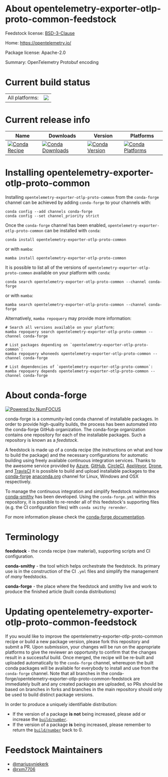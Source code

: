 About opentelemetry-exporter-otlp-proto-common-feedstock
========================================================

Feedstock license: [BSD-3-Clause](https://github.com/conda-forge/opentelemetry-exporter-otlp-proto-common-feedstock/blob/main/LICENSE.txt)

Home: https://opentelemetry.io/

Package license: Apache-2.0

Summary: OpenTelemetry Protobuf encoding

Current build status
====================


<table><tr><td>All platforms:</td>
    <td>
      <a href="https://dev.azure.com/conda-forge/feedstock-builds/_build/latest?definitionId=19710&branchName=main">
        <img src="https://dev.azure.com/conda-forge/feedstock-builds/_apis/build/status/opentelemetry-exporter-otlp-proto-common-feedstock?branchName=main">
      </a>
    </td>
  </tr>
</table>

Current release info
====================

| Name | Downloads | Version | Platforms |
| --- | --- | --- | --- |
| [![Conda Recipe](https://img.shields.io/badge/recipe-opentelemetry--exporter--otlp--proto--common-green.svg)](https://anaconda.org/conda-forge/opentelemetry-exporter-otlp-proto-common) | [![Conda Downloads](https://img.shields.io/conda/dn/conda-forge/opentelemetry-exporter-otlp-proto-common.svg)](https://anaconda.org/conda-forge/opentelemetry-exporter-otlp-proto-common) | [![Conda Version](https://img.shields.io/conda/vn/conda-forge/opentelemetry-exporter-otlp-proto-common.svg)](https://anaconda.org/conda-forge/opentelemetry-exporter-otlp-proto-common) | [![Conda Platforms](https://img.shields.io/conda/pn/conda-forge/opentelemetry-exporter-otlp-proto-common.svg)](https://anaconda.org/conda-forge/opentelemetry-exporter-otlp-proto-common) |

Installing opentelemetry-exporter-otlp-proto-common
===================================================

Installing `opentelemetry-exporter-otlp-proto-common` from the `conda-forge` channel can be achieved by adding `conda-forge` to your channels with:

```
conda config --add channels conda-forge
conda config --set channel_priority strict
```

Once the `conda-forge` channel has been enabled, `opentelemetry-exporter-otlp-proto-common` can be installed with `conda`:

```
conda install opentelemetry-exporter-otlp-proto-common
```

or with `mamba`:

```
mamba install opentelemetry-exporter-otlp-proto-common
```

It is possible to list all of the versions of `opentelemetry-exporter-otlp-proto-common` available on your platform with `conda`:

```
conda search opentelemetry-exporter-otlp-proto-common --channel conda-forge
```

or with `mamba`:

```
mamba search opentelemetry-exporter-otlp-proto-common --channel conda-forge
```

Alternatively, `mamba repoquery` may provide more information:

```
# Search all versions available on your platform:
mamba repoquery search opentelemetry-exporter-otlp-proto-common --channel conda-forge

# List packages depending on `opentelemetry-exporter-otlp-proto-common`:
mamba repoquery whoneeds opentelemetry-exporter-otlp-proto-common --channel conda-forge

# List dependencies of `opentelemetry-exporter-otlp-proto-common`:
mamba repoquery depends opentelemetry-exporter-otlp-proto-common --channel conda-forge
```


About conda-forge
=================

[![Powered by
NumFOCUS](https://img.shields.io/badge/powered%20by-NumFOCUS-orange.svg?style=flat&colorA=E1523D&colorB=007D8A)](https://numfocus.org)

conda-forge is a community-led conda channel of installable packages.
In order to provide high-quality builds, the process has been automated into the
conda-forge GitHub organization. The conda-forge organization contains one repository
for each of the installable packages. Such a repository is known as a *feedstock*.

A feedstock is made up of a conda recipe (the instructions on what and how to build
the package) and the necessary configurations for automatic building using freely
available continuous integration services. Thanks to the awesome service provided by
[Azure](https://azure.microsoft.com/en-us/services/devops/), [GitHub](https://github.com/),
[CircleCI](https://circleci.com/), [AppVeyor](https://www.appveyor.com/),
[Drone](https://cloud.drone.io/welcome), and [TravisCI](https://travis-ci.com/)
it is possible to build and upload installable packages to the
[conda-forge](https://anaconda.org/conda-forge) [anaconda.org](https://anaconda.org/)
channel for Linux, Windows and OSX respectively.

To manage the continuous integration and simplify feedstock maintenance
[conda-smithy](https://github.com/conda-forge/conda-smithy) has been developed.
Using the ``conda-forge.yml`` within this repository, it is possible to re-render all of
this feedstock's supporting files (e.g. the CI configuration files) with ``conda smithy rerender``.

For more information please check the [conda-forge documentation](https://conda-forge.org/docs/).

Terminology
===========

**feedstock** - the conda recipe (raw material), supporting scripts and CI configuration.

**conda-smithy** - the tool which helps orchestrate the feedstock.
                   Its primary use is in the construction of the CI ``.yml`` files
                   and simplify the management of *many* feedstocks.

**conda-forge** - the place where the feedstock and smithy live and work to
                  produce the finished article (built conda distributions)


Updating opentelemetry-exporter-otlp-proto-common-feedstock
===========================================================

If you would like to improve the opentelemetry-exporter-otlp-proto-common recipe or build a new
package version, please fork this repository and submit a PR. Upon submission,
your changes will be run on the appropriate platforms to give the reviewer an
opportunity to confirm that the changes result in a successful build. Once
merged, the recipe will be re-built and uploaded automatically to the
`conda-forge` channel, whereupon the built conda packages will be available for
everybody to install and use from the `conda-forge` channel.
Note that all branches in the conda-forge/opentelemetry-exporter-otlp-proto-common-feedstock are
immediately built and any created packages are uploaded, so PRs should be based
on branches in forks and branches in the main repository should only be used to
build distinct package versions.

In order to produce a uniquely identifiable distribution:
 * If the version of a package **is not** being increased, please add or increase
   the [``build/number``](https://docs.conda.io/projects/conda-build/en/latest/resources/define-metadata.html#build-number-and-string).
 * If the version of a package **is** being increased, please remember to return
   the [``build/number``](https://docs.conda.io/projects/conda-build/en/latest/resources/define-metadata.html#build-number-and-string)
   back to 0.

Feedstock Maintainers
=====================

* [@mariusvniekerk](https://github.com/mariusvniekerk/)
* [@rxm7706](https://github.com/rxm7706/)

